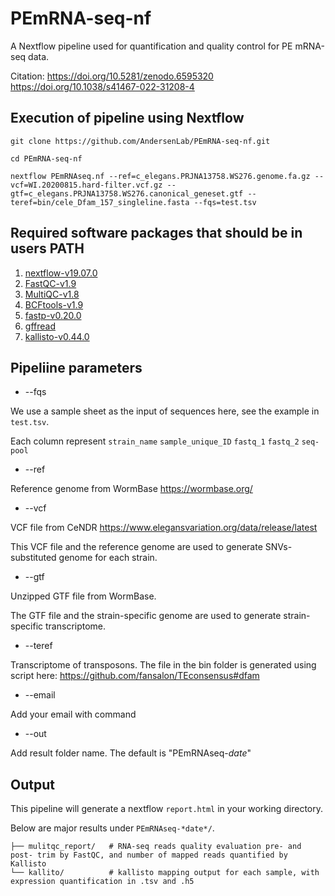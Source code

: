 # PEmRNA-seq-nf

A Nextflow pipeline used for quantification and quality control for PE mRNA-seq data.

Citation: https://doi.org/10.5281/zenodo.6595320 
          https://doi.org/10.1038/s41467-022-31208-4

## Execution of pipeline using Nextflow
```
git clone https://github.com/AndersenLab/PEmRNA-seq-nf.git

cd PEmRNA-seq-nf

nextflow PEmRNAseq.nf --ref=c_elegans.PRJNA13758.WS276.genome.fa.gz --vcf=WI.20200815.hard-filter.vcf.gz --gtf=c_elegans.PRJNA13758.WS276.canonical_geneset.gtf --teref=bin/cele_Dfam_157_singleline.fasta --fqs=test.tsv 
```


## Required software packages that should be in users PATH

1. [nextflow-v19.07.0](https://www.nextflow.io/docs/latest/getstarted.html)
2. [FastQC-v1.9](https://github.com/s-andrews/FastQC)
3. [MultiQC-v1.8](https://github.com/ewels/MultiQC)
4. [BCFtools-v1.9](https://samtools.github.io/bcftools/bcftools.html)
5. [fastp-v0.20.0](https://github.com/OpenGene/fastp)
6. [gffread](https://github.com/gpertea/gffread)
7. [kallisto-v0.44.0](https://github.com/pachterlab/kallisto)



## Pipeliine parameters

* --fqs

We use a sample sheet as the input of sequences here, see the example in `test.tsv`.

Each column represent `strain_name` `sample_unique_ID` `fastq_1` `fastq_2` `seq-pool`

* --ref

Reference genome from WormBase https://wormbase.org/

* --vcf

VCF file from CeNDR https://www.elegansvariation.org/data/release/latest 

This VCF file and the reference genome are used to generate SNVs-substituted genome for each strain.

* --gtf

Unzipped GTF file from WormBase.

The GTF file and the strain-specific genome are used to generate strain-specific transcriptome.


* --teref

Transcriptome of transposons. The file in the bin folder is generated using script here: https://github.com/fansalon/TEconsensus#dfam

* --email

Add your email with command

* --out

Add result folder name. The default is "PEmRNAseq-*date*"

 
## Output

This pipeline will generate a nextflow `report.html` in your working directory.

Below are major results under `PEmRNAseq-*date*/`.
```
├── mulitqc_report/   # RNA-seq reads quality evaluation pre- and post- trim by FastQC, and number of mapped reads quantified by Kallisto
└── kallito/          # kallisto mapping output for each sample, with expression quantification in .tsv and .h5  

```
 




